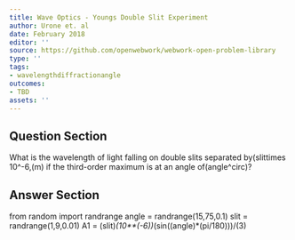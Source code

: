 ```yaml
---
title: Wave Optics - Youngs Double Slit Experiment
author: Urone et. al
date: February 2018
editor: ''
source: https://github.com/openwebwork/webwork-open-problem-library
type: ''
tags:
- wavelengthdiffractionangle
outcomes:
- TBD
assets: ''
---
```


## Question Section 

What is the wavelength of light falling on double slits separated by(slittimes 10^-6,(m) if the third-order maximum is at an angle of(angle^circ)?


## Answer Section

from random import randrange
angle = randrange(15,75,0.1)
slit = randrange(1,9,0.01)
A1 = (slit)*(10**(-6))*(sin((angle)*(pi/180)))/(3)
